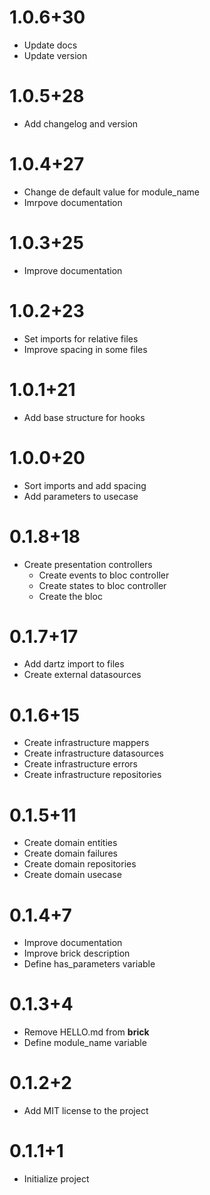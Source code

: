 # 1.0.6+30

- Update docs
- Update version

# 1.0.5+28

- Add changelog and version

# 1.0.4+27

- Change de default value for module_name
- Imrpove documentation

# 1.0.3+25

- Improve documentation

# 1.0.2+23

- Set imports for relative files
- Improve spacing in some files

# 1.0.1+21

- Add base structure for hooks

# 1.0.0+20

- Sort imports and add spacing
- Add parameters to usecase

# 0.1.8+18

- Create presentation controllers
  - Create events to bloc controller
  - Create states to bloc controller
  - Create the bloc

# 0.1.7+17

- Add dartz import to files
- Create external datasources

# 0.1.6+15

- Create infrastructure mappers
- Create infrastructure datasources
- Create infrastructure errors
- Create infrastructure repositories

# 0.1.5+11

- Create domain entities
- Create domain failures
- Create domain repositories
- Create domain usecase

# 0.1.4+7

- Improve documentation
- Improve brick description
- Define has_parameters variable

# 0.1.3+4

- Remove HELLO.md from __brick__
- Define module_name variable

# 0.1.2+2

- Add MIT license to the project

# 0.1.1+1

- Initialize project